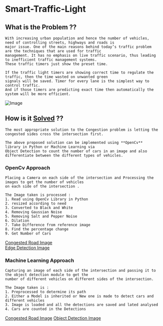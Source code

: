 # Smart-Traffic-Light

## What is the Problem ??

    With increasing urban population and hence the number of vehicles, need of controlling streets, highways and roads is
    major issue. One of the main reasons behind today’s traffic problem are the techniques that are used for traffic
    management. It has no emphasis on live traffic scenario, thus leading to inefficient traffic management systems.
    These traffic timers just show the preset time.
    
    If the traffic light timers are showing correct time to regulate the traffic, then the time wasted on unwanted green
    signals will be saved. Timer for every lane is the simplest way to control traffic. 
    And if those timers are predicting exact time then automatically the system will be more efficient.
    
![Image](https://www.transportation.gov/sites/dot.gov/files/2.jpg)


## How is it [Solved](https://webchronicletoday.com/2019/09/05/intelligent-traffic-management-system-market-ability-to-improve-efficiency-in-various-situations-including-mobility-and-road-transport-to-boost-the-market/) ??
    
    The most appropriate solution to the Congestion problem is letting the congested sides cross the intersection first.
    
    The above proposed solution can be implemented using **OpenCv** library in Python or Machine Learning via 
    Object Detection to count the number of cars in an image and also differentiate between the different types of vehicles.
    
### OpenCv Approach 
    Placing a Camera on each side of the intersection and Processing the images to get the number of vehicles 
    on each side of the intersection .
    
    The Image taken is processed :
    1. Read using OpenCv Library in Python
    2. resized according to need
    3. Converted to Black and White 
    4. Removing Gaussian Noise
    5. Removing Salt and Pepper Noise 
    6. Dilation
    7. Take Difference from reference image 
    8. Find the percentage change 
    9. Get Number of Cars
[Congested Road Image](https://drive.google.com/open?id=1T8ugkifSdyH4-ruMSZwXpJOQqau-jxfe)   
[Edge Detection Image](https://drive.google.com/open?id=1EL6_jVPHAOgQfAZQQGwHmv7jRyy5EuhR)   
 
### Machine Learning Approach 
    
    Capturing an image of each side of the intersection and passing it to the object detection module to get the 
    number of different vehicles on different sides of the intersection.
    
    The Image taken is :
    1. Preprocessed to determine its path
    2. Either a Model is inherited or New one is made to detect cars and different vehicles
    3. Image is loaded and all the detections are saved and lated analysed 
    4. Cars are counted in the Detections 
    
[Congested Road Image](https://drive.google.com/open?id=1Xngqvgoi46Su400-K8kVphidaib5x0Xu)
[Object Detection Image](https://drive.google.com/open?id=1Qd4aM4Sfpzn6DZeZ0AK3kVBrcrAuqoKB)


    
    
    
    
    

